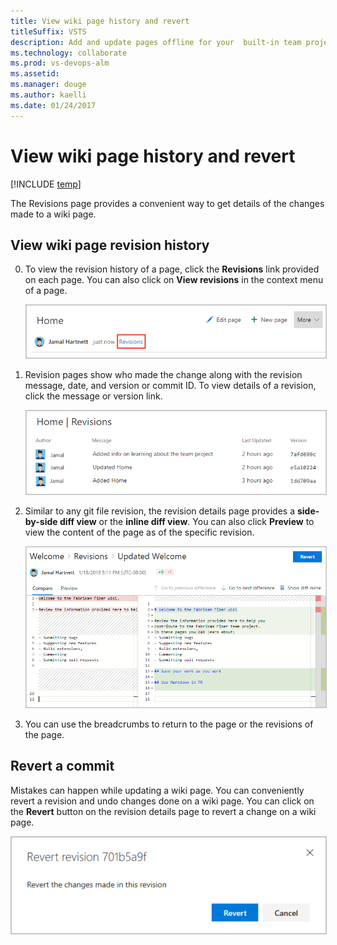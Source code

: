 ```yaml
---
title: View wiki page history and revert
titleSuffix: VSTS
description: Add and update pages offline for your  built-in team project wiki 
ms.technology: collaborate
ms.prod: vs-devops-alm
ms.assetid: 
ms.manager: douge
ms.author: kaelli
ms.date: 01/24/2017
---
```



# View wiki page history and revert

[!INCLUDE [temp](../_shared/version-vsts-tfs-2018.md)]


The Revisions page provides a convenient way to get details of the changes made to a wiki page. 

<a id="view-revision-history"></a>
## View wiki page revision history  

0. To view the revision history of a page, click the **Revisions** link provided on each page. You can also click on **View revisions** in the context menu of a page.
 
	<img src="_img/wiki/click-revision.png" alt="Open revision history" style="border: 1px solid #C3C3C3;" />
 
0. Revision pages show who made the change along with the revision message, date, and version or commit ID. To view details of a revision, click the message or version link. 

	<img src="_img/wiki/revision-history.png" alt="Open revision history" style="border: 1px solid #C3C3C3;" />

0.	Similar to any git file revision, the revision details page provides a **side-by-side diff view** or the **inline diff view**. You can also click **Preview** to view the content of the page as of the specific revision.

	<img src="_img/wiki/wiki-revision-details-2.png" alt="Wiki revision details for a page" style="border: 1px solid #C3C3C3;" />

0. You can use the breadcrumbs to return to the page or the revisions of the page.


## Revert a commit

Mistakes can happen while updating a wiki page. You can conveniently revert a revision and undo changes done on a wiki page. You can click on the **Revert** button on the revision details page to revert a change on a wiki page.

<img src="_img/wiki/wiki-revert.png" alt="Wiki revision details for a page" style="border: 1px solid #C3C3C3;" />


